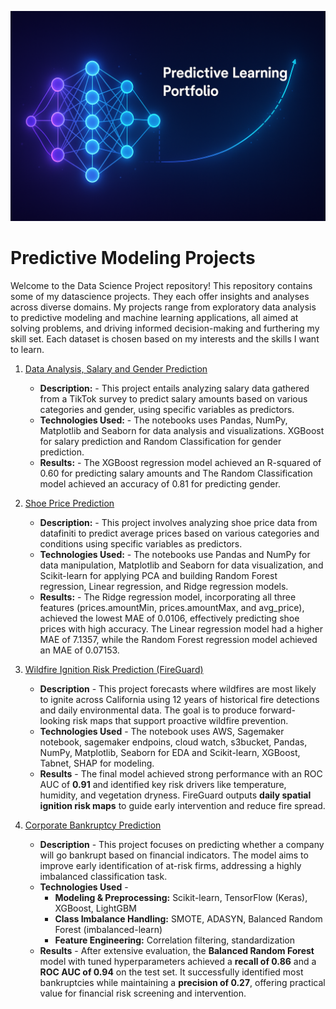 ![alt text](image.png)

# Predictive Modeling Projects
Welcome to the Data Science Project repository! This repository contains some of my datascience projects. They each offer insights and analyses across diverse domains. My projects range from exploratory data analysis to predictive modeling and machine learning applications, all aimed at solving problems, and driving informed decision-making and furthering my skill set. Each dataset is chosen based on my interests and the skills I want to learn.

1. [Data Analysis, Salary and Gender Prediction](https://github.com/v-acha/Data_Science_Projects/tree/main/TikTok_Salary_Survey)
   - **Description:** - This project entails analyzing salary data gathered from a TikTok survey to predict salary amounts based on various categories and gender, using specific variables as predictors.
   - **Technologies Used:** - The notebooks uses Pandas, NumPy, Matplotlib and Seaborn for data analysis and visualizations. XGBoost for salary prediction and Random Classification for gender prediction.
   - **Results:** - The XGBoost regression model achieved an R-squared of 0.60 for predicting salary amounts and The Random Classification model achieved an accuracy of 0.81 for predicting gender.

2. [Shoe Price Prediction](https://github.com/v-acha/Data_Science_Projects/tree/main/shoe_price_prediction)
   - **Description:** - This project involves analyzing shoe price data from datafiniti to predict average prices based on various categories and conditions using specific variables as predictors.
   - **Technologies Used:** - The notebooks use Pandas and NumPy for data manipulation, Matplotlib and Seaborn for data visualization, and Scikit-learn for applying PCA and building Random Forest regression, Linear regression, and Ridge regression models.
   - **Results:** - The Ridge regression model, incorporating all three features (prices.amountMin, prices.amountMax, and avg_price), achieved the lowest MAE of 0.0106, effectively predicting shoe prices with high accuracy. The Linear regression model had a higher MAE of 7.1357, while the Random Forest regression model achieved an MAE of 0.07153.
3. [Wildfire Ignition Risk Prediction (FireGuard)](https://github.com/v-acha/Data_Science_Projects/tree/main/shoe_price_prediction)
   - **Description** - This project forecasts where wildfires are most likely to ignite across California using 12 years of historical fire detections and daily environmental data. The goal is to produce forward-looking risk maps that support proactive wildfire prevention.
   - **Technologies Used** - The notebook uses AWS, Sagemaker notebook, sagemaker endpoins, cloud watch, s3bucket, Pandas, NumPy, Matplotlib, Seaborn for EDA and Scikit-learn, XGBoost, Tabnet, SHAP for modeling.
   - **Results** - The final model achieved strong performance with an ROC AUC of **0.91** and identified key risk drivers like temperature, humidity, and vegetation dryness. FireGuard outputs **daily spatial ignition risk maps** to guide early intervention and reduce fire spread.
4. [Corporate Bankruptcy Prediction](https://github.com/v-acha/Data_Science_Projects/tree/main/shoe_price_prediction)
   - **Description** - This project focuses on predicting whether a company will go bankrupt based on financial indicators. The model aims to improve early identification of at-risk firms, addressing a highly imbalanced classification task.
   - **Technologies Used** - 
      - **Modeling & Preprocessing:** Scikit-learn, TensorFlow (Keras), XGBoost, LightGBM  
      - **Class Imbalance Handling:** SMOTE, ADASYN, Balanced Random Forest (imbalanced-learn)  
      - **Feature Engineering:** Correlation filtering, standardization  
   - **Results** - After extensive evaluation, the **Balanced Random Forest** model with tuned hyperparameters achieved a **recall of 0.86** and a **ROC AUC of 0.94** on the test set. It successfully identified most bankruptcies while maintaining a **precision of 0.27**, offering practical value for financial risk screening and intervention.

